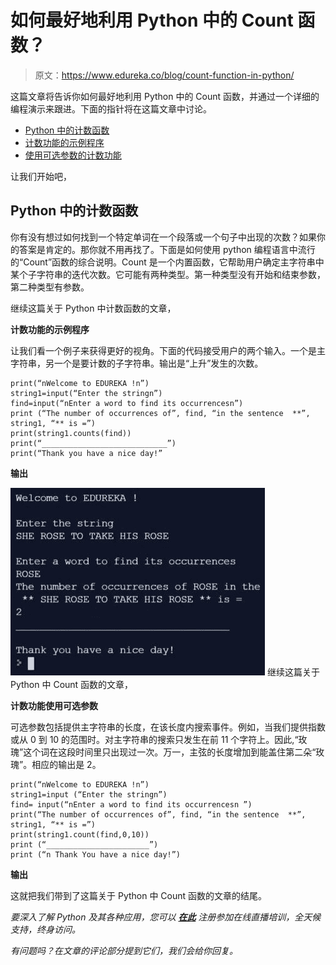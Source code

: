 # 如何最好地利用 Python 中的 Count 函数？

> 原文：<https://www.edureka.co/blog/count-function-in-python/>

这篇文章将告诉你如何最好地利用 Python 中的 Count 函数，并通过一个详细的编程演示来跟进。下面的指针将在这篇文章中讨论。

*   [Python 中的计数函数](#CountFunctionInPython)
*   [计数功能的示例程序](#SampleProgramForCountFunction)
*   [使用可选参数的计数功能](#CountFunctionUsingOptionalParameters)

让我们开始吧，

## **Python 中的计数函数**

你有没有想过如何找到一个特定单词在一个段落或一个句子中出现的次数？如果你的答案是肯定的。那你就不用再找了。下面是如何使用 python 编程语言中流行的“Count”函数的综合说明。Count 是一个内置函数，它帮助用户确定主字符串中某个子字符串的迭代次数。它可能有两种类型。第一种类型没有开始和结束参数，第二种类型有参数。

继续这篇关于 Python 中计数函数的文章，

**计数功能的示例程序**

让我们看一个例子来获得更好的视角。下面的代码接受用户的两个输入。一个是主字符串，另一个是要计数的子字符串。输出是“上升”发生的次数。

```
print(“nWelcome to EDUREKA !n”)
string1=input(“Enter the stringn”)
find=input(“nEnter a word to find its occurrencesn”)
print (“The number of occurrences of”, find, “in the sentence  **”, string1, “** is =”)
print(string1.counts(find))
print(“____________________________”)
print(“Thank you have a nice day!”
```

**输出**

![Output - Count Function In Python - Edureka](img/4f28d35ed6b8c8ad8e9fd803458c64bb.png) 继续这篇关于 Python 中 Count 函数的文章，

**计数功能使用可选参数**

可选参数包括提供主字符串的长度，在该长度内搜索事件。例如，当我们提供指数或从 0 到 10 的范围时。对主字符串的搜索只发生在前 11 个字符上。因此,“玫瑰”这个词在这段时间里只出现过一次。万一，主弦的长度增加到能盖住第二朵“玫瑰”。相应的输出是 2。

```
print(“nWelcome to EDUREKA !n”)
string1=input (“Enter the stringn”)
find= input(“nEnter a word to find its occurrencesn ”)
print(“The number of occurrences of”, find, “in the sentence  **”, string1, “** is =”)
print(string1.count(find,0,10))
print (“_______________________”)
print (“n Thank You have a nice day!”)
```

**输出**

这就把我们带到了这篇关于 Python 中 Count 函数的文章的结尾。

*要深入了解 Python 及其各种应用，您可以 [**在此**](https://www.edureka.co/python/) 注册参加在线直播培训，全天候支持，终身访问。*

*有问题吗？在文章的评论部分提到它们，我们会给你回复。*